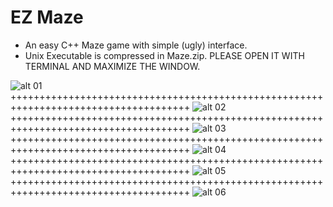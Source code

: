 # EZ Maze

- An easy C++ Maze game with simple (ugly) interface.
- Unix Executable is compressed in Maze.zip. PLEASE OPEN IT WITH TERMINAL AND MAXIMIZE THE WINDOW.

![alt 01](https://cloud.githubusercontent.com/assets/18507649/14841418/738d90ec-0bf2-11e6-88f5-fdbd9c7b2bb8.png)
+++++++++++++++++++++++++++++++++++++++++++++++++++++++++++++++++++++++++++++++++++++
![alt 02](https://cloud.githubusercontent.com/assets/18507649/14841443/95e0acce-0bf2-11e6-8f4b-be260b1105e5.png)
+++++++++++++++++++++++++++++++++++++++++++++++++++++++++++++++++++++++++++++++++++++
![alt 03](https://cloud.githubusercontent.com/assets/18507649/14841444/991e099a-0bf2-11e6-9bd0-602e71e0bb9a.png)
+++++++++++++++++++++++++++++++++++++++++++++++++++++++++++++++++++++++++++++++++++++
![alt 04](https://cloud.githubusercontent.com/assets/18507649/14841447/9e6ebfb6-0bf2-11e6-96ab-74af4d1f97c4.png)
+++++++++++++++++++++++++++++++++++++++++++++++++++++++++++++++++++++++++++++++++++++
![alt 05](https://cloud.githubusercontent.com/assets/18507649/14841449/a3f89b14-0bf2-11e6-8ce8-4d670032b1bd.png)
+++++++++++++++++++++++++++++++++++++++++++++++++++++++++++++++++++++++++++++++++++++
![alt 06](https://cloud.githubusercontent.com/assets/18507649/14841450/a6989e96-0bf2-11e6-96a0-43648360f619.png)
